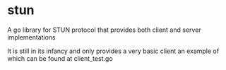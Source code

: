 stun
====

A go library for STUN protocol that provides both client and server implementations

It is still in its infancy and only provides a very basic client an example of which can be found at client_test.go
